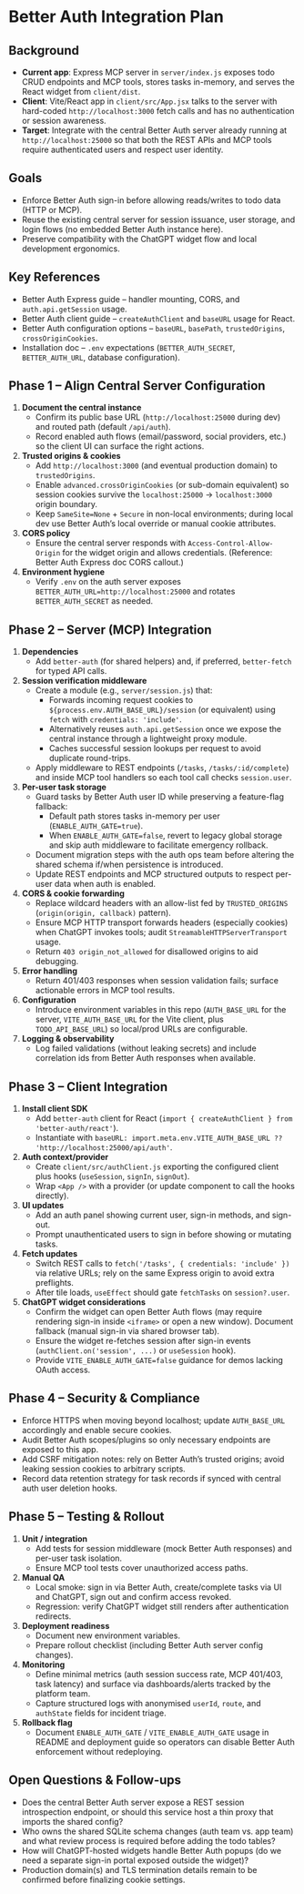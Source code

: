 # Better Auth Integration Plan

## Background
- **Current app**: Express MCP server in `server/index.js` exposes todo CRUD endpoints and MCP tools, stores tasks in-memory, and serves the React widget from `client/dist`.
- **Client**: Vite/React app in `client/src/App.jsx` talks to the server with hard-coded `http://localhost:3000` fetch calls and has no authentication or session awareness.
- **Target**: Integrate with the central Better Auth server already running at `http://localhost:25000` so that both the REST APIs and MCP tools require authenticated users and respect user identity.

## Goals
- Enforce Better Auth sign-in before allowing reads/writes to todo data (HTTP or MCP).
- Reuse the existing central server for session issuance, user storage, and login flows (no embedded Better Auth instance here).
- Preserve compatibility with the ChatGPT widget flow and local development ergonomics.

## Key References
- Better Auth Express guide – handler mounting, CORS, and `auth.api.getSession` usage. <!-- express.mdx -->
- Better Auth client guide – `createAuthClient` and `baseURL` usage for React. <!-- client.mdx -->
- Better Auth configuration options – `baseURL`, `basePath`, `trustedOrigins`, `crossOriginCookies`. <!-- options.mdx, cookies.mdx -->
- Installation doc – `.env` expectations (`BETTER_AUTH_SECRET`, `BETTER_AUTH_URL`, database configuration). <!-- installation.mdx -->

## Phase 1 – Align Central Server Configuration
1. **Document the central instance**
   - Confirm its public base URL (`http://localhost:25000` during dev) and routed path (default `/api/auth`).
   - Record enabled auth flows (email/password, social providers, etc.) so the client UI can surface the right actions.
2. **Trusted origins & cookies**
   - Add `http://localhost:3000` (and eventual production domain) to `trustedOrigins`.
   - Enable `advanced.crossOriginCookies` (or sub-domain equivalent) so session cookies survive the `localhost:25000` → `localhost:3000` origin boundary.
   - Keep `SameSite=None` + `Secure` in non-local environments; during local dev use Better Auth’s local override or manual cookie attributes.
3. **CORS policy**
   - Ensure the central server responds with `Access-Control-Allow-Origin` for the widget origin and allows credentials. (Reference: Better Auth Express doc CORS callout.)
4. **Environment hygiene**
   - Verify `.env` on the auth server exposes `BETTER_AUTH_URL=http://localhost:25000` and rotates `BETTER_AUTH_SECRET` as needed.

## Phase 2 – Server (MCP) Integration
1. **Dependencies**
   - Add `better-auth` (for shared helpers) and, if preferred, `better-fetch` for typed API calls.
2. **Session verification middleware**
   - Create a module (e.g., `server/session.js`) that:
     - Forwards incoming request cookies to `${process.env.AUTH_BASE_URL}/session` (or equivalent) using `fetch` with `credentials: 'include'`.
     - Alternatively reuses `auth.api.getSession` once we expose the central instance through a lightweight proxy module.
     - Caches successful session lookups per request to avoid duplicate round-trips.
   - Apply middleware to REST endpoints (`/tasks`, `/tasks/:id/complete`) and inside MCP tool handlers so each tool call checks `session.user`.
3. **Per-user task storage**
   - Guard tasks by Better Auth user ID while preserving a feature-flag fallback:
     - Default path stores tasks in-memory per user (`ENABLE_AUTH_GATE=true`).
     - When `ENABLE_AUTH_GATE=false`, revert to legacy global storage and skip auth middleware to facilitate emergency rollback.
   - Document migration steps with the auth ops team before altering the shared schema if/when persistence is introduced.
   - Update REST endpoints and MCP structured outputs to respect per-user data when auth is enabled.
4. **CORS & cookie forwarding**
   - Replace wildcard headers with an allow-list fed by `TRUSTED_ORIGINS` (`origin(origin, callback)` pattern).
   - Ensure MCP HTTP transport forwards headers (especially cookies) when ChatGPT invokes tools; audit `StreamableHTTPServerTransport` usage.
   - Return `403 origin_not_allowed` for disallowed origins to aid debugging.
5. **Error handling**
   - Return 401/403 responses when session validation fails; surface actionable errors in MCP tool results.
6. **Configuration**
   - Introduce environment variables in this repo (`AUTH_BASE_URL` for the server, `VITE_AUTH_BASE_URL` for the Vite client, plus `TODO_API_BASE_URL`) so local/prod URLs are configurable.
7. **Logging & observability**
   - Log failed validations (without leaking secrets) and include correlation ids from Better Auth responses when available.

## Phase 3 – Client Integration
1. **Install client SDK**
   - Add `better-auth` client for React (`import { createAuthClient } from 'better-auth/react'`).
   - Instantiate with `baseURL: import.meta.env.VITE_AUTH_BASE_URL ?? 'http://localhost:25000/api/auth'`.
2. **Auth context/provider**
   - Create `client/src/authClient.js` exporting the configured client plus hooks (`useSession`, `signIn`, `signOut`).
   - Wrap `<App />` with a provider (or update component to call the hooks directly).
3. **UI updates**
   - Add an auth panel showing current user, sign-in methods, and sign-out.
   - Prompt unauthenticated users to sign in before showing or mutating tasks.
4. **Fetch updates**
   - Switch REST calls to `fetch('/tasks', { credentials: 'include' })` via relative URLs; rely on the same Express origin to avoid extra preflights.
   - After tile loads, `useEffect` should gate `fetchTasks` on `session?.user`.
5. **ChatGPT widget considerations**
   - Confirm the widget can open Better Auth flows (may require rendering sign-in inside `<iframe>` or open a new window). Document fallback (manual sign-in via shared browser tab).
   - Ensure the widget re-fetches session after sign-in events (`authClient.on('session', ...)` or `useSession` hook).
   - Provide `VITE_ENABLE_AUTH_GATE=false` guidance for demos lacking OAuth access.

## Phase 4 – Security & Compliance
- Enforce HTTPS when moving beyond localhost; update `AUTH_BASE_URL` accordingly and enable secure cookies.
- Audit Better Auth scopes/plugins so only necessary endpoints are exposed to this app.
- Add CSRF mitigation notes: rely on Better Auth’s trusted origins; avoid leaking session cookies to arbitrary scripts.
- Record data retention strategy for task records if synced with central auth user deletion hooks.

## Phase 5 – Testing & Rollout
1. **Unit / integration**
   - Add tests for session middleware (mock Better Auth responses) and per-user task isolation.
   - Ensure MCP tool tests cover unauthorized access paths.
2. **Manual QA**
   - Local smoke: sign in via Better Auth, create/complete tasks via UI and ChatGPT, sign out and confirm access revoked.
   - Regression: verify ChatGPT widget still renders after authentication redirects.
3. **Deployment readiness**
   - Document new environment variables.
   - Prepare rollout checklist (including Better Auth server config changes).
4. **Monitoring**
   - Define minimal metrics (auth session success rate, MCP 401/403, task latency) and surface via dashboards/alerts tracked by the platform team.
   - Capture structured logs with anonymised `userId`, `route`, and `authState` fields for incident triage.
5. **Rollback flag**
   - Document `ENABLE_AUTH_GATE` / `VITE_ENABLE_AUTH_GATE` usage in README and deployment guide so operators can disable Better Auth enforcement without redeploying.

## Open Questions & Follow-ups
- Does the central Better Auth server expose a REST session introspection endpoint, or should this service host a thin proxy that imports the shared config?
- Who owns the shared SQLite schema changes (auth team vs. app team) and what review process is required before adding the todo tables?
- How will ChatGPT-hosted widgets handle Better Auth popups (do we need a separate sign-in portal exposed outside the widget)?
- Production domain(s) and TLS termination details remain to be confirmed before finalizing cookie settings.
